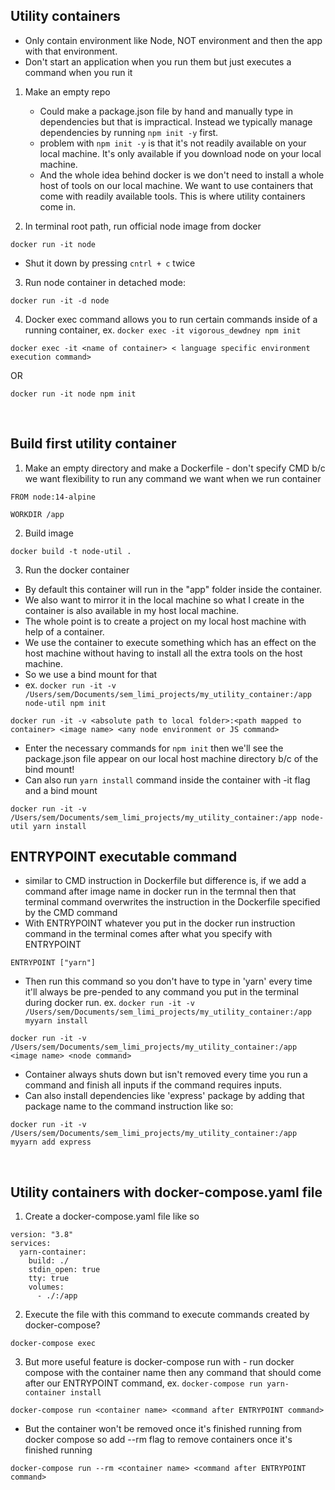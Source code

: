 ## Utility containers
- Only contain environment like Node, NOT environment and then the app with that environment. 
- Don't start an application when you run them but just executes a command when you run it

1. Make an empty repo
    - Could make a package.json file by hand and manually type in dependencies but that is impractical. Instead we typically manage dependencies by running `npm init -y` first. 
    - problem with `npm init -y` is that it's not readily available on your local machine. It's only available if you download node on your local machine. 
    - And the whole idea behind docker is we don't need to install a whole host of tools on our local machine. We want to use containers that come with readily available tools. This is where utility containers come in. 

2. In terminal root path, run official node image from docker
```
docker run -it node
``` 
- Shut it down by pressing `cntrl + c`  twice 
3. Run node container in detached mode:
```
docker run -it -d node
```
4. Docker exec command allows you to run certain commands inside of a running container, ex. `docker exec -it vigorous_dewdney npm init`
```
docker exec -it <name of container> < language specific environment execution command>
```
OR
```
docker run -it node npm init
```

&nbsp;

## Build first utility container
1. Make an empty directory and make a Dockerfile - don't specify CMD b/c we want flexibility to run any command we want when we run container
```
FROM node:14-alpine

WORKDIR /app
```
2. Build image
```
docker build -t node-util .
```
3. Run the docker container
- By default this container will run in the "app" folder inside the container. 
- We also want to mirror it in the local machine so what I create in the container is also available in my host local machine. 
- The whole point is to create a project on my local host machine with help of a container. 
- We use the container to execute something which has an effect on the host machine without having to install all the extra tools on the host machine. 
- So we use a bind mount for that
- ex. `docker run -it -v /Users/sem/Documents/sem_limi_projects/my_utility_container:/app node-util npm init`
```
docker run -it -v <absolute path to local folder>:<path mapped to container> <image name> <any node environment or JS command>
```
- Enter the necessary commands for `npm init` then we'll see the package.json file appear on our local host machine directory b/c of the bind mount! 
- Can also run `yarn install` command inside the container with -it flag and a bind mount
```
docker run -it -v /Users/sem/Documents/sem_limi_projects/my_utility_container:/app node-util yarn install
``` 

## ENTRYPOINT executable command 
- similar to CMD instruction in Dockerfile but difference is, if we add a command after image name in docker run in the termnal then that terminal command overwrites the instruction in the Dockerfile specified by the CMD command 
- With ENTRYPOINT whatever you put in the docker run instruction command in the terminal comes after what you specify with ENTRYPOINT
```
ENTRYPOINT ["yarn"]
```
- Then run this command so you don't have to type in 'yarn' every time it'll always be pre-pended to any command you put in the terminal during docker run. ex. `docker run -it -v /Users/sem/Documents/sem_limi_projects/my_utility_container:/app myyarn install`
```
docker run -it -v /Users/sem/Documents/sem_limi_projects/my_utility_container:/app <image name> <node command>
```
- Container always shuts down but isn't removed every time you run a command and finish all inputs if the command requires inputs. 
- Can also install dependencies like 'express' package by adding that package name to the command instruction like so:
```
docker run -it -v /Users/sem/Documents/sem_limi_projects/my_utility_container:/app myyarn add express
```

&nbsp;

## Utility containers with docker-compose.yaml file
1. Create a docker-compose.yaml file like so
```
version: "3.8"
services: 
  yarn-container:
    build: ./
    stdin_open: true
    tty: true
    volumes:
      - ./:/app
```
2. Execute the file with this command to execute commands created by docker-compose?
```
docker-compose exec
```

3. But more useful feature is docker-compose run with - run docker compose with the container name then any command that should come after our ENTRYPOINT command, ex. `docker-compose run yarn-container install`
```
docker-compose run <container name> <command after ENTRYPOINT command>
```
- But the container won't be removed once it's finished running from docker compose so add --rm flag to remove containers once it's finished running
```
docker-compose run --rm <container name> <command after ENTRYPOINT command>
```